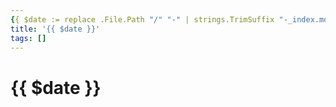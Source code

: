 ```yaml
---
{{ $date := replace .File.Path "/" "-" | strings.TrimSuffix "-_index.md" -}}
title: '{{ $date }}'
tags: []
---
```


# {{ $date }}
